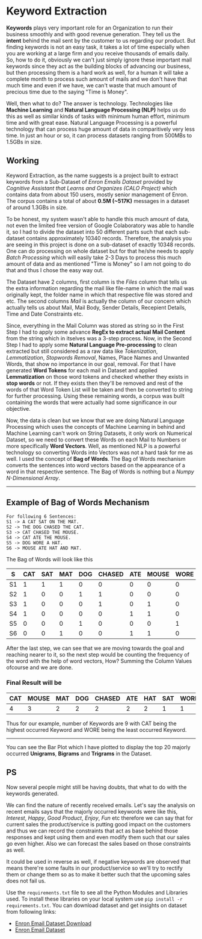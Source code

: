 # Keyword Extraction

**Keywords** plays very important role for an Organization to run their business smoothly and with good revenue generation. They tell us the **intent** behind the mail sent by the customer to us regarding our product. But finding keywords is not an easy task, it takes a lot of time especially when you are working at a large firm and you receive thousands of emails daily. So, how to do it, obviously we can't just simply ignore these important mail keywords since they act as the building blocks of advancing our business, but then processing them is a hard work as well, for a human it will take a complete month to process such amount of mails and we don't have that much time and even if we have, we can't waste that much amount of precious time due to the saying "Time is Money".

Well, then what to do? The answer is technology. Technologies like **Machine Learning** and **Natural Language Processing (NLP)** helps us do this as well as similar kinds of tasks with minimum human effort, minimum time and with great ease. Natural Language Processing is a powerful technology that can process huge amount of data in comparitively very less time. In just an hour or so, it can process datasets ranging from 500MBs to 1.5GBs in size.

## Working

Keyword Extraction, as the name suggests is a project built to extract keywords from a Sub-Dataset of _Enron Emails Dataset_ provided by _Cognitive Assistant that Learns and Organizes (CALO Project)_ which contains data from about 150 users, mostly senior management of Enron. The corpus contains a total of about **0.5M (~517K)** messages in a dataset of around 1.3GBs in size.

To be honest, my system wasn't able to handle this much amount of data, not even the limited free version of Google Colaboratory was able to handle it, so I had to divide the dataset into 50 different parts such that each sub-dataset contains approximately 10340 records. Therefore, the analysis you are seeing in this project is done on a sub-dataset of exactly 10348 records. One can do processing on whole dataset but for that he/she needs to apply _Batch Processing_ which will easily take 2-3 Days to process this much amount of data and as mentioned "Time is Money" so I am not going to do that and thus I chose the easy way out.

The Dataset have 2 columns, first column is the _Files_ column that tells us the extra information regarding the mail like file-name in which the mail was originally kept, the folder name in which that respective file was stored and etc. The second columns _Mail_ is actually the column of our concern which actually tells us about Mail, Mail Body, Sender Details, Recepient Details, Time and Date Constraints etc.

Since, everything in the Mail Column was stored as string so in the First Step I had to apply some advance **RegEx to extract actual Mail Content** from the string which in itselves was a 3-step process. Now, in the Second Step I had to apply some **Natural Language Pre-processing** to clean extracted but still considered as a raw data like _Tokenization_, _Lemmatization_, _Stopwords Removal_, Names, Place Names and Unwanted Words, that show no importance in our goal, removal. For that I have generated **Word Tokens** for each mail in Dataset and applied **Lemmatization** on those word tokens and checked whether they exists in **stop words** or not. If they exists then they'll be removed and rest of the words of that Word Token List will be taken and then be converted to string for further processing. Using these remaining words, a corpus was built containing the words that were actually had some significance in our objective.

Now, the data is clean but we know that we are doing Natural Language Processing which uses the concepts of Machine Learning in behind and Machine Learning can't work on String Datasets, it only work on Numerical Dataset, so we need to convert these Words on each Mail to Numbers or more specifically **Word Vectors**. Well, as mentioned NLP is a powerful technology so converting Words into Vectors was not a hard task for me as well. I used the concept of **Bag of Words**. The Bag of Words mechanism converts the sentences into word vectors based on the appearance of a word in that respective sentence. The Bag of Words is nothing but a _Numpy N-Dimensional Array_.

---
## Example of Bag of Words Mechanism

```
For following 6 Sentences:
S1 -> A CAT SAT ON THE MAT.
S2 -> THE DOG CHASED THE CAT.
S3 -> CAT CHASED THE MOUSE.
S4 -> CAT ATE THE MOUSE.
S5 -> DOG WORE A HAT.
S6 -> MOUSE ATE HAT AND MAT.
```

The Bag of Words will look like this

| S | CAT | SAT | MAT | DOG | CHASED | ATE | MOUSE | WORE | HAT
| --- | --- | --- | --- | --- | --- | --- | --- | --- | --- |
| S1 | 1 | 1 | 1 | 0 | 0 | 0 | 0 | 0 | 0 |
| S2 | 1 | 0 | 0 | 1 | 1 | 0 | 0 | 0 | 0 |
| S3 | 1 | 0 | 0 | 0 | 1 | 0 | 1 | 0 | 0 |
| S4 | 1 | 0 | 0 | 0 | 0 | 1 | 1 | 0 | 0 |
| S5 | 0 | 0 | 0 | 1 | 0 | 0 | 0 | 1 | 1 |
| S6 | 0 | 0 | 1 | 0 | 0 | 1 | 1 | 0 | 1 |

After the last step, we can see that we are moving towards the goal and reaching nearer to it, so the next step would be counting the frequency of the word with the help of word vectors, How? Summing the Column Values ofcourse and we are done.

### Final Result will be

| CAT | MOUSE | MAT | DOG | CHASED | ATE | HAT | SAT | WORE
| --- | --- | --- | --- | --- | --- | --- | --- | --- |
| 4 | 3 | 2 | 2 | 2 | 2 | 2 | 1 | 1 |

Thus for our example, number of Keywords are 9 with CAT being the highest occurred Keyword and WORE being the least occurred Keyword.

---

You can see the Bar Plot which I have plotted to display the top 20 majorly occurred **Unigrams**, **Bigrams** and **Trigrams** in the Dataset.

## PS

Now several people might still be having doubts, that what to do with the keywords generated.

We can find the nature of recently received emails. Let's say the analysis on recent emails says that the majorly occurred keywords were like this, _Interest_, _Happy_, _Good Product_, _Enjoy_, _Fun_ etc therefore we can say that for current sales the product/service is putting good impact on the customers and thus we can record the constraints that act as base behind those responses and kept using them and even modify them such that our sales go even higher. Also we can forecast the sales based on those constraints as well. 

It could be used in reverse as well, if negative keywords are observed that means there're some faults in our product/service so we'll try to rectify them or change them so as to make it better such that the upcoming sales does not fail us.

Use the `requirements.txt` file to see all the Python Modules and Libraries used. To install these libraries on your local system use `pip install -r requirements.txt`. You can download dataset and get insights on dataset from following links:
- [Enron Email Dataset Download](https://www.kaggle.com/wcukierski/enron-email-dataset/download)
- [Enron Email Dataset](https://www.cs.cmu.edu/~enron/)